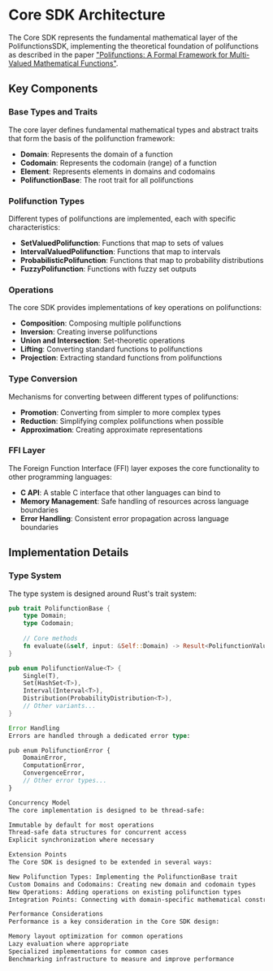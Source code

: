 # Core SDK Architecture

The Core SDK represents the fundamental mathematical layer of the PolifunctionsSDK, implementing the theoretical foundation of polifunctions as described in the paper ["Polifunctions: A Formal Framework for Multi-Valued Mathematical Functions"](https://osf.io/ywd4x_v1).

## Key Components

### Base Types and Traits

The core layer defines fundamental mathematical types and abstract traits that form the basis of the polifunction framework:

- **Domain**: Represents the domain of a function
- **Codomain**: Represents the codomain (range) of a function
- **Element**: Represents elements in domains and codomains
- **PolifunctionBase**: The root trait for all polifunctions

### Polifunction Types

Different types of polifunctions are implemented, each with specific characteristics:

- **SetValuedPolifunction**: Functions that map to sets of values
- **IntervalValuedPolifunction**: Functions that map to intervals
- **ProbabilisticPolifunction**: Functions that map to probability distributions
- **FuzzyPolifunction**: Functions with fuzzy set outputs

### Operations

The core SDK provides implementations of key operations on polifunctions:

- **Composition**: Composing multiple polifunctions
- **Inversion**: Creating inverse polifunctions
- **Union and Intersection**: Set-theoretic operations
- **Lifting**: Converting standard functions to polifunctions
- **Projection**: Extracting standard functions from polifunctions

### Type Conversion

Mechanisms for converting between different types of polifunctions:

- **Promotion**: Converting from simpler to more complex types
- **Reduction**: Simplifying complex polifunctions when possible
- **Approximation**: Creating approximate representations

### FFI Layer

The Foreign Function Interface (FFI) layer exposes the core functionality to other programming languages:

- **C API**: A stable C interface that other languages can bind to
- **Memory Management**: Safe handling of resources across language boundaries
- **Error Handling**: Consistent error propagation across language boundaries

## Implementation Details

### Type System

The type system is designed around Rust's trait system:

```rust
pub trait PolifunctionBase {
    type Domain;
    type Codomain;
    
    // Core methods
    fn evaluate(&self, input: &Self::Domain) -> Result<PolifunctionValue<Self::Codomain>, PolifunctionError>;
}

pub enum PolifunctionValue<T> {
    Single(T),
    Set(HashSet<T>),
    Interval(Interval<T>),
    Distribution(ProbabilityDistribution<T>),
    // Other variants...
}

Error Handling
Errors are handled through a dedicated error type:

pub enum PolifunctionError {
    DomainError,
    ComputationError,
    ConvergenceError,
    // Other error types...
}

Concurrency Model
The core implementation is designed to be thread-safe:

Immutable by default for most operations
Thread-safe data structures for concurrent access
Explicit synchronization where necessary

Extension Points
The Core SDK is designed to be extended in several ways:

New Polifunction Types: Implementing the PolifunctionBase trait
Custom Domains and Codomains: Creating new domain and codomain types
New Operations: Adding operations on existing polifunction types
Integration Points: Connecting with domain-specific mathematical constructs

Performance Considerations
Performance is a key consideration in the Core SDK design:

Memory layout optimization for common operations
Lazy evaluation where appropriate
Specialized implementations for common cases
Benchmarking infrastructure to measure and improve performance

